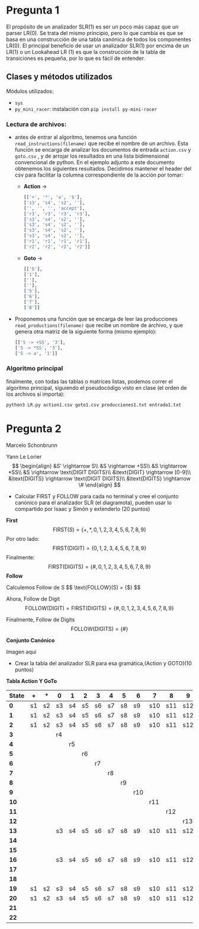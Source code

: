 # Pregunta 1

El propósito de un analizador SLR(1) es ser un poco más capaz que un parser LR(0). Se trata del mismo principio, pero lo que cambia es que se basa en una construcción de una tabla canónica de todos los componentes LR(0). El principal beneficio de usar un analizador SLR(1) por encima de un LR(1) o un Lookahead LR (1) es que la construcción de la tabla de transiciones es pequeña, por lo que es fácil de entender.

## Clases y métodos utilizados

Módulos utilizados:

- ```sys```
- ```py_mini_racer```: instalación con ```pip install py-mini-racer```

### Lectura de archivos:

- antes de entrar al algoritmo, tenemos una función ```read_instructions(filename)``` que recibe el nombre de un archivo. Esta función se encarga de analizar los documentos de entrada ```action.csv``` y ```goto.csv``` , y de arrojar los resultados en una lista bidimensional convencional de python. En el ejemplo adjunto a este documento obtenemos los siguientes resultados. Decidimos mantener el header del csv para facilitar la columna correspondiente de la acción por tomar:

  - **Action** $\rightarrow$ 

    ```sh
    [['+', '*', 'a', '$'], 
    ['s3', 's4', 's2', ''], 
    ['', '', '', 'accept'], 
    ['r3', 'r3', 'r3', 'r3'], 
    ['s3', 's4', 's2', ''], 
    ['s3', 's4', 's2', ''], 
    ['s3', 's4', 's2', ''], 
    ['s3', 's4', 's2', ''], 
    ['r1', 'r1', 'r1', 'r1'], 
    ['r2', 'r2', 'r2', 'r2']]
    ```

  - **Goto** $\rightarrow$

    ```sh
    [['S'], 
    ['1'], 
    [''], 
    [''], 
    ['5'], 
    ['6'], 
    ['7'], 
    ['8']]
    ```

- Proponemos una función que se encarga de leer las producciones ```read_productions(filename)``` que recibe un nombre de archivo, y que genera otra matriz de la siguiente forma (mismo ejemplo):

  ```sh
  [['S -> +SS', '3'], 
  ['S -> *SS', '3'], 
  ['S -> a', '1']]
  ```

### Algoritmo principal

finalmente, con todas las tablas o matrices listas, podemos correr el algoritmo principal, siguiendo el pseudocódigo visto en clase (el orden de los archivos sí importa):

```sh
python3 LR.py action1.csv goto1.csv producciones1.txt entrada1.txt
```

# Pregunta 2

Marcelo Schonbrunn

Yann Le Lorier
$$
\begin{align}
&S' \rightarrow S\\
&S \rightarrow +SS\\
&S \rightarrow *SS\\
&S \rightarrow \text{DIGIT DIGITS}\\
&\text{DIGIT} \rightarrow [0-9]\\
&\text{DIGITS} \rightarrow \text{DIGIT DIGITS}\\
&\text{DIGITS} \rightarrow \#
\end{align}
$$


- Calcular FIRST y FOLLOW para cada no terminal y cree el conjunto canónico para el analizador SLR  (el  diagramota), pueden usar lo compartido por Isaac y Simón y extenderlo (20 puntos)

**First**
$$
\text{FIRST}(S) = \{+, *, 0, 1, 2, 3, 4, 5, 6, 7, 8, 9\}
$$
Por otro lado:
$$
\text{FIRST}(\text{DIGIT}) = \{0, 1, 2, 3, 4, 5, 6, 7, 8, 9\}
$$
Finalmente:
$$
\text{FIRST}(\text{DIGITS}) = \{\#, 0, 1, 2, 3,4 ,5,6,7,8,9\}
$$
**Follow**

Calculemos Follow de S
$$
\text{FOLLOW}(S) = \{$\}
$$

Ahora, Follow de Digit
$$
\text{FOLLOW}(\text{DIGIT}) = \text{FIRST}(\text{DIGITS}) = \{\#,0,1,2,3,4,5,6,7,8,9\}
$$

Finalmente, Follow de Digits
$$
\text{FOLLOW}(\text{DIGITS}) = \{ \# \}
$$

**Conjunto Canónico**

Imagen aqui

- Crear la tabla del analizador SLR para esa gramática,(Action y GOTO)(10 puntos)

**Tabla Action Y GoTo**

| State  | +    | *    | 0    | 1    | 2    | 3    | 4    | 5    | 6    | 7    | 8    | 9    | #    | $      | S    | DIGIT | DIGITS |
| ------ | ---- | ---- | ---- | ---- | ---- | ---- | ---- | ---- | ---- | ---- | ---- | ---- | ---- | ------ | ---- | ----- | ------ |
| **0**  | s1   | s2   | s3   | s4   | s5   | s6   | s7   | s8   | s9   | s10  | s11  | s12  |      |        | 18   | 13    |        |
| **1**  | s1   | s2   | s3   | s4   | s5   | s6   | s7   | s8   | s9   | s10  | s11  | s12  |      |        | 19   | 13    |        |
| **2**  | s1   | s2   | s3   | s4   | s5   | s6   | s7   | s8   | s9   | s10  | s11  | s12  |      |        | 20   | 13    |        |
| **3**  |      |      | r4   |      |      |      |      |      |      |      |      |      | r15  |        |      |       |        |
| **4**  |      |      |      | r5   |      |      |      |      |      |      |      |      | r15  |        |      |       |        |
| **5**  |      |      |      |      | r6   |      |      |      |      |      |      |      | r15  |        |      |       |        |
| **6**  |      |      |      |      |      | r7   |      |      |      |      |      |      | r15  |        |      |       |        |
| **7**  |      |      |      |      |      |      | r8   |      |      |      |      |      | r15  |        |      |       |        |
| **8**  |      |      |      |      |      |      |      | r9   |      |      |      |      | r15  |        |      |       |        |
| **9**  |      |      |      |      |      |      |      |      | r10  |      |      |      | r15  |        |      |       |        |
| **10** |      |      |      |      |      |      |      |      |      | r11  |      |      | r15  |        |      |       |        |
| **11** |      |      |      |      |      |      |      |      |      |      | r12  |      | r15  |        |      |       |        |
| **12** |      |      |      |      |      |      |      |      |      |      |      | r13  | r15  |        |      |       |        |
| **13** |      |      | s3   | s4   | s5   | s6   | s7   | s8   | s9   | s10  | s11  | s12  | s14  |        |      | 16    | 15     |
| **14** |      |      |      |      |      |      |      |      |      |      |      |      | r15  |        |      |       |        |
| **15** |      |      |      |      |      |      |      |      |      |      |      |      | r3   |        |      |       |        |
| **16** |      |      | s3   | s4   | s5   | s6   | s7   | s8   | s9   | s10  | s11  | s12  | s14  |        |      | 16    | 17     |
| **17** |      |      |      |      |      |      |      |      |      |      |      |      | r14  |        |      |       |        |
| **18** |      |      |      |      |      |      |      |      |      |      |      |      |      | accept |      |       |        |
| **19** | s1   | s2   | s3   | s4   | s5   | s6   | s7   | s8   | s9   | s10  | s11  | s12  |      |        | 21   | 13    |        |
| **20** | s1   | s2   | s3   | s4   | s5   | s6   | s7   | s8   | s9   | s10  | s11  | s12  |      |        | 22   | 13    |        |
| **21** |      |      |      |      |      |      |      |      |      |      |      |      | r1   |        |      |       |        |
| **22** |      |      |      |      |      |      |      |      |      |      |      |      | r2   |        |      |       |        |

